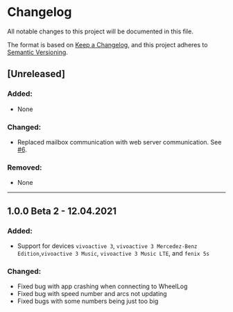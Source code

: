 # Changelog
All notable changes to this project will be documented in this file.

The format is based on [Keep a Changelog](https://keepachangelog.com/en/1.0.0/),
and this project adheres to [Semantic Versioning](https://semver.org/spec/v2.0.0.html).

## [Unreleased]

### Added:
- None

### Changed:
- Replaced mailbox communication with web server communication. See [#6](https://github.com/Wheellog/WheelLog.Garmin/issues/6).

### Removed:
- None

---

## 1.0.0 Beta 2 - 12.04.2021

### Added: 
- Support for devices `vivoactive 3`, `vivoactive 3 Mercedez-Benz Edition`,`vivoactive 3 Music`, `vivoactive 3 Music LTE`, and `fenix 5s`

### Changed:
- Fixed bug with app crashing when connecting to WheelLog
- Fixed bug with speed number and arcs not updating
- Fixed bugs with some numbers being just too big